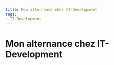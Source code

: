 ```yaml
---
title: Mon alternance chez IT-Development
tags:
- IT-Development
---
```


# Mon alternance chez IT-Development